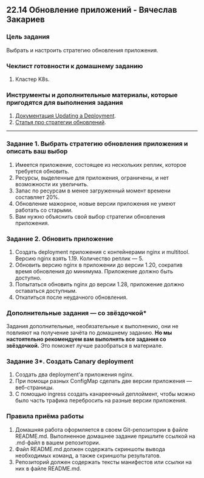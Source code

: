 ## 22.14 Обновление приложений - Вячеслав Закариев

### Цель задания

Выбрать и настроить стратегию обновления приложения.

### Чеклист готовности к домашнему заданию

1. Кластер K8s.

### Инструменты и дополнительные материалы, которые пригодятся для выполнения задания

1. [Документация Updating a Deployment](https://kubernetes.io/docs/concepts/workloads/controllers/deployment/#updating-a-deployment).
2. [Статья про стратегии обновлений](https://habr.com/ru/companies/flant/articles/471620/).

---

### Задание 1. Выбрать стратегию обновления приложения и описать ваш выбор

1. Имеется приложение, состоящее из нескольких реплик, которое требуется обновить.
2. Ресурсы, выделенные для приложения, ограничены, и нет возможности их увеличить.
3. Запас по ресурсам в менее загруженный момент времени составляет 20%.
4. Обновление мажорное, новые версии приложения не умеют работать со старыми.
5. Вам нужно объяснить свой выбор стратегии обновления приложения.

### Задание 2. Обновить приложение

1. Создать deployment приложения с контейнерами nginx и multitool. Версию nginx взять 1.19. Количество реплик — 5.
2. Обновить версию nginx в приложении до версии 1.20, сократив время обновления до минимума. Приложение должно быть доступно.
3. Попытаться обновить nginx до версии 1.28, приложение должно оставаться доступным.
4. Откатиться после неудачного обновления.

### Дополнительные задания — со звёздочкой*

Задания дополнительные, необязательные к выполнению, они не повлияют на получение зачёта по домашнему заданию. **Но мы настоятельно рекомендуем вам выполнять все задания со звёздочкой.** Это поможет лучше разобраться в материале.   

### Задание 3*. Создать Canary deployment

1. Создать два deployment'а приложения nginx.
2. При помощи разных ConfigMap сделать две версии приложения — веб-страницы.
3. С помощью ingress создать канареечный деплоймент, чтобы можно было часть трафика перебросить на разные версии приложения.

### Правила приёма работы

1. Домашняя работа оформляется в своем Git-репозитории в файле README.md. Выполненное домашнее задание пришлите ссылкой на .md-файл в вашем репозитории.
2. Файл README.md должен содержать скриншоты вывода необходимых команд, а также скриншоты результатов.
3. Репозиторий должен содержать тексты манифестов или ссылки на них в файле README.md.
